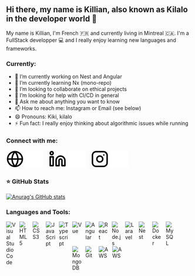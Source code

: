 ## Hi there, my name is Killian, also known as Kilalo in the developer world 👋

My name is Killian, I'm French 🇫🇷 and currently living in Mintreal 🇨🇦. I'm a FullStack developper 💻 and I really enjoy learning new languages and frameworks.

### Currently:

- 🔭 I’m currently working on Nest and Angular
- 🌱 I’m currently learning Nx (mono-repo)
- 👯 I’m looking to collaborate on ethical projects
- 🤔 I’m looking for help with CI/CD in general
- 💬 Ask me about anything you want to know
- 📫 How to reach me: Instagram or Email (see below)
- 😄 Pronouns: Kiki, kilalo
- ⚡ Fun fact: I really enjoy thinking about algorithmic issues while running

### Connect with me:

[![img_contact](./img/globe-light.svg)](https://kilalo.io#gh-light-mode-only)
[![img_contact](./img/globe-dark.svg)](https://kilalo.io#gh-dark-mode-only)
&nbsp;&nbsp;
[![img_contact](./img/linkedin-light.svg)](https://www.linkedin.com/in/killian-challeau/#gh-light-mode-only)
[![img_contact](./img/linkedin-dark.svg)](https://www.linkedin.com/in/killian-challeau/#gh-dark-mode-only)
&nbsp;&nbsp;
[![img_contact](./img/instagram-light.svg)](https://www.instagram.com/kikikatmil/#gh-light-mode-only)
[![img_contact](./img/instagram-dark.svg)](https://www.instagram.com/kikikatmil/#gh-dark-mode-only)

### ⭐ GitHub Stats

[![Anurag's GitHub stats](https://github-readme-stats.vercel.app/api?username=kilalo&show_icons=true&hide_border=false&title_color=3B1F94f&icon_color=FFE500&bg_color=09131B&text_color=ffffff&border_color=0c1a25)](https://github.com/anuraghazra/github-readme-stats)

### Languages and Tools:

<img align="left" alt="Visual Studio Code" width="26px" src="https://cdn.jsdelivr.net/gh/devicons/devicon/icons/vscode/vscode-original.svg" style="padding-right:10px;" />
<img align="left" alt="HTML5" width="26px" src="https://cdn.jsdelivr.net/gh/devicons/devicon/icons/html5/html5-original.svg" style="padding-right:10px;" />
<img align="left" alt="CSS3" width="26px" src="https://cdn.jsdelivr.net/gh/devicons/devicon/icons/css3/css3-original.svg" style="padding-right:10px;" />
<img align="left" alt="JavaScript" width="26px" src="https://cdn.jsdelivr.net/gh/devicons/devicon/icons/javascript/javascript-original.svg" style="padding-right:10px;" />
<img align="left" alt="Typescript" width="26px" src="https://cdn.jsdelivr.net/gh/devicons/devicon/icons/typescript/typescript-original.svg" style="padding-right:10px;" />
<img align="left" alt="Vue" width="26px" src="https://cdn.jsdelivr.net/gh/devicons/devicon/icons/vuejs/vuejs-original.svg" style="padding-right:10px;" />
<img align="left" alt="Angular" width="26px" src="https://cdn.jsdelivr.net/gh/devicons/devicon/icons/angularjs/angularjs-plain.svg" style="padding-right:10px;" />
<img align="left" alt="React" width="26px" src="https://cdn.jsdelivr.net/gh/devicons/devicon/icons/react/react-original.svg" style="padding-right:10px;" />
<img align="left" alt="Node.js" width="26px" src="https://cdn.jsdelivr.net/gh/devicons/devicon/icons/nodejs/nodejs-original.svg" style="padding-right:10px;" />
<img align="left" alt="Laravel" width="26px" src="https://cdn.jsdelivr.net/gh/devicons/devicon/icons/laravel/laravel-plain-wordmark.svg" style="padding-right:11px;" />
<img  align="left" alt="Nest" width="26px" src="https://cdn.jsdelivr.net/gh/devicons/devicon/icons/nestjs/nestjs-plain.svg" style="padding-right:11px;" />
<img align="left" alt="Docker" width="26px" src="https://cdn.jsdelivr.net/gh/devicons/devicon/icons/docker/docker-plain.svg" style="padding-right:11px;"/>
<img align="left" alt="MySQL" width="26px" src="https://cdn.jsdelivr.net/gh/devicons/devicon/icons/mysql/mysql-original.svg" style="padding-right:10px;" />
<img align="left" alt="MongoDB" width="26px" src="https://cdn.jsdelivr.net/gh/devicons/devicon/icons/mongodb/mongodb-plain-wordmark.svg" style="padding-right:10px;"/>
<img align="left" alt="Git" width="26px" src="https://cdn.jsdelivr.net/gh/devicons/devicon/icons/git/git-original.svg" style="padding-right:10px;" />
<img align="left" alt="AWS" width="26px" src="https://cdn.jsdelivr.net/gh/devicons/devicon/icons/amazonwebservices/amazonwebservices-original.svg" style="padding-right:11px;" />
<img align="left" alt="AWS" width="26px" src="https://cdn.jsdelivr.net/gh/devicons/devicon/icons/jira/jira-original.svg" style="padding-right:11px;"  />

<br />
<br />
